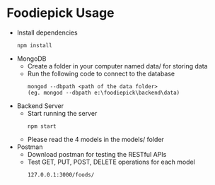 # Foodiepick Usage

- Install dependencies
    ```
    npm install
    ```
- MongoDB
    - Create a folder in your computer named data/ for storing data
    - Run the following code to connect to the database
        ```
        mongod --dbpath <path of the data folder>     
        (eg. mongod --dbpath e:\foodiepick\backend\data)
        ```
- Backend Server
    - Start running the server
        ```
        npm start
        ``` 
    - Please read the 4 models in the models/ folder
- Postman
    - Download postman for testing the RESTful APIs
    - Test GET, PUT, POST, DELETE operations for each model
        ```
        127.0.0.1:3000/foods/
        ```
